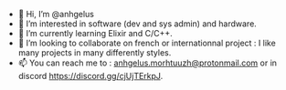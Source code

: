 - 👋 Hi, I’m @anhgelus
- 👀 I’m interested in software (dev and sys admin) and hardware.
- 🌱 I’m currently learning Elixir and C/C++.
- 💞️ I’m looking to collaborate on french or internationnal project : I like many projects in many differently styles.
- 📫 You can reach me to : anhgelus.morhtuuzh@protonmail.com or in discord https://discord.gg/cjUjTErkpJ.
